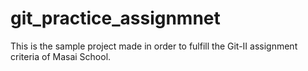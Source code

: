 # git_practice_assignmnet
This is the sample project made in order to fulfill the Git-II assignment criteria of Masai School.
